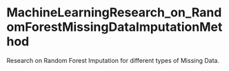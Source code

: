 # MachineLearningResearch_on_RandomForestMissingDataImputationMethod
Research on Random Forest Imputation for different types of Missing Data.
